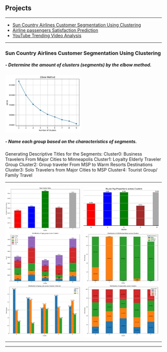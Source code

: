 <style>
  .image-row {
    display: flex;
    flex-wrap: wrap;
    gap: 10px; /* Adds space between images */
  }
  .project-image {
    flex: 1 1 48%; /* Each image takes about half the row */
    max-width: 48%; /* Prevents images from exceeding half the row */
    height: auto;
    object-fit: cover;
  }
</style>


## Projects

---

- [Sun Country Airlines Customer Segmentation Using Clustering](#sun-country-airlines-customer-segmentation)
- [Airline passengers Satisfaction Prediction ](#another-project)
- [YouTube Trending Video Analysis](#yet-another-project)

---

### <a id="sun-country-airlines-customer-segmentation"></a>Sun Country Airlines Customer Segmentation Using Clustering

##### - Determine the amount of clusters (segments) by the elbow method.
<div class="image-row">
  <img src="images/1.1.png?raw=true" class="project-image"/>
</div>

##### - Name each group based on the characteristics of segments.
Generating Descriptive Titles for the Segments:
Cluster0:  Business Travelers From Major Cities to Minneapolis
Cluster1: Loyalty Elderly Traveler Group 
Cluster2: Group traveler From MSP to Warm Resorts Destinations
Cluster3: Solo Travelers from Major Cities to MSP
Cluster4: Tourist Group/ Family Travel

---
<div class="image-row">
  <img src="images/1.2.png?raw=true" class="project-image"/>
  <img src="images/1.3.png?raw=true" class="project-image"/>
</div>
<div class="image-row">
  <img src="images/1.4.png?raw=true" class="project-image"/>
  <img src="images/1.5.png?raw=true" class="project-image"/>
</div>
<div class="image-row">
  <img src="images/1.6.png?raw=true" class="project-image"/>
  <img src="images/1.7.png?raw=true" class="project-image"/>
</div>

---




---
